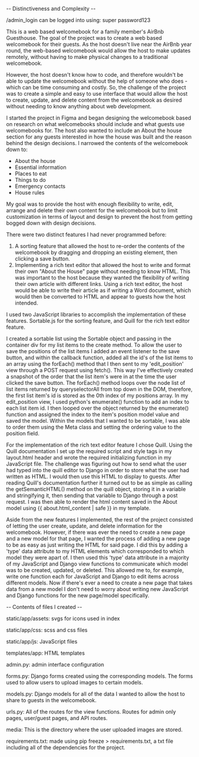 -- Distinctiveness and Complexity --

/admin_login can be logged into using:
super
password123

This is a web based welcomebook for a family member's AirBnb Guesthouse. The goal of the project was to create a web based welcomebook for their guests. As the host doesn't live near the AirBnb year round, the web-based welcomebook would allow the host to make updates remotely, without having to make physical changes to a traditional welcomebook.

However, the host doesn't know how to code, and therefore wouldn't be able to update the welcomebook without the help of someone who does - which can be time consuming and costly. So, the challenge of the project was to create a simple and easy to use interface that would allow the host to create, update, and delete content from the welcomebook as desired without needing to know anything about web development.

I started the project in Figma and began designing the welcomebook based on research on what welcomebooks should include and what guests use welcomebooks for. The host also wanted to include an About the house section for any guests interested in how the house was built and the reason behind the design decisions. I narrowed the contents of the welcomebook down to:
- About the house
- Essential information
- Places to eat
- Things to do
- Emergency contacts
- House rules

My goal was to provide the host with enough flexibility to write, edit, arrange and delete their own content for the welcomebook but to limit customization in terms of layout and design to prevent the host from getting bogged down with design decisions.

There were two distinct features I had never programmed before:
1. A sorting feature that allowed the host to re-order the contents of the welcomebook by dragging and dropping an existing element, then clicking a save button.
2. Implementing a rich text editor that allowed the host to write and format their own "About the House" page without needing to know HTML. This was important to the host because they wanted the flexibility of writing their own article with different links. Using a rich text editor, the host would be able to write their article as if writing a Word document, which would then be converted to HTML and appear to guests how the host intended.

I used two JavaScript libraries to accomplish the implementation of these features. Sortable.js for the sorting feature, and Quill for the rich text editor feature.

I created a sortable list using the Sortable object and passing in the container div for my list items to the create method. To allow the user to save the positions of the list items I added an event listener to the save button, and within the callback function, added all the id's of the list items to an array using the forEach() method that I then sent to my 'edit_position' view through a POST request using fetch(). This way I've effectively created a snapshot of the order that the list item's were in at the time the user clicked the save button. The forEach() method loops over the node list of list items returned by queryselectorAll from top down in the DOM, therefore, the first list item's id is stored as the 0th index of my positions array. In my edit_position view, I used python's enumerate() function to add an index to each list item id. I then looped over the object returned by the enumerate() function and assigned the index to the item's position model value and saved the model. Within the models that I wanted to be sortable, I was able to order them using the Meta class and setting the ordering value to the position field.

For the implementation of the rich text editor feature I chose Quill. Using the Quill documentation I set up the required script and style tags in my layout.html header and wrote the required initializing function in my JavaScript file. The challenge was figuring out how to send what the user had typed into the quill editor to Django in order to store what the user had written as HTML. I would then use this HTML to display to guests. After reading Quill's documentation further it turned out to be as simple as calling the getSemanticHTML() method on the quill object, storing it in a variable and stringifying it, then sending that variable to Django through a post request. I was then able to render the html content saved in the About model using {{ about.html_content | safe }} in my template.

Aside from the new features I implemented, the rest of the project consisted of letting the user create, update, and delete information for the welcomebook. However, if there was ever the need to create a new page and a new model for that page, I wanted the process of adding a new page to be as easy as just writing the HTML for said page. I did this by adding a 'type' data attribute to my HTML elements which corresponded to which model they were apart of. I then used this 'type' data attribute in a majority of my JavaScript and Django view functions to communicate which model was to be created, updated, or deleted. This allowed me to, for example, write one function each for JavaScript and Django to edit items across different models. Now if there's ever a need to create a new page that takes data from a new model I don't need to worry about writing new JavaScript and Django functions for the new page/model specifically.


-- Contents of files I created --

static/app/assets: svgs for icons used in index

static/app/css: scss and css files

static/app/js: JavaScript files

templates/app: HTML templates

admin.py: admin interface configuration

forms.py: Django forms created using the corresponding models. The forms used to allow users to upload images to certain models.

models.py: Django models for all of the data I wanted to allow the host to share to guests in the welcomebook.

urls.py: All of the routes for the view functions. Routes for admin only pages, user/guest pages, and API routes.

media: This is the directory where the user uploaded images are stored.

requirements.txt: made using pip freeze > requirements.txt, a txt file including all of the dependencies for the project.

